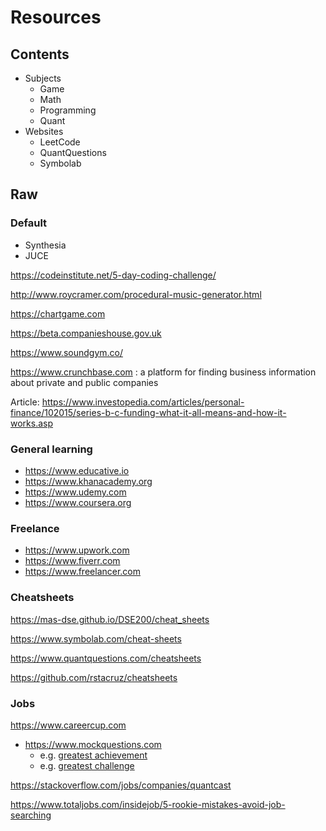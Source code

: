 # Resources

## Contents

* Subjects
  * Game
  * Math
  * Programming
  * Quant
* Websites
  * LeetCode
  * QuantQuestions
  * Symbolab


## Raw

### Default

* Synthesia
* JUCE

https://codeinstitute.net/5-day-coding-challenge/

http://www.roycramer.com/procedural-music-generator.html

https://chartgame.com

https://beta.companieshouse.gov.uk

https://www.soundgym.co/

https://www.crunchbase.com
: a platform for finding business information about private and public companies

Article: https://www.investopedia.com/articles/personal-finance/102015/series-b-c-funding-what-it-all-means-and-how-it-works.asp

### General learning
* https://www.educative.io
* https://www.khanacademy.org
* https://www.udemy.com
* https://www.coursera.org

### Freelance
* https://www.upwork.com
* https://www.fiverr.com
* https://www.freelancer.com

### Cheatsheets

https://mas-dse.github.io/DSE200/cheat_sheets

https://www.symbolab.com/cheat-sheets

https://www.quantquestions.com/cheatsheets

https://github.com/rstacruz/cheatsheets


### Jobs

https://www.careercup.com

* https://www.mockquestions.com
  * e.g. [greatest achievement](https://www.mockquestions.com/interview/Common+Interview+Questions/What-is-your-greatest-achievement-so-far%3F-GQT23197160.html)
  * e.g. [greatest challenge](https://www.mockquestions.com/interview/Competency/Give-me-an-example-of-a-challenge-you-overcame-in--GQT67914.html)

https://stackoverflow.com/jobs/companies/quantcast

https://www.totaljobs.com/insidejob/5-rookie-mistakes-avoid-job-searching

<!-- ### GithubRepo -->
